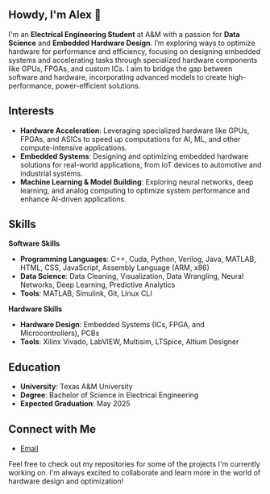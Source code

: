 ## Howdy, I'm Alex 👋

<!--
**alex-a11ahar/alex-a11ahar** is a ✨ _special_ ✨ repository because its `README.md` (this file) appears on your GitHub profile.

Here are some ideas to get you started:

- 🔭 I’m currently working on ...
- 🌱 I’m currently learning ...
- 👯 I’m looking to collaborate on ...
- 🤔 I’m looking for help with ...
- 💬 Ask me about ...
- 📫 How to reach me: ...
- 😄 Pronouns: ...
- ⚡ Fun fact: ...
-->

I'm an **Electrical Engineering Student** at A&M with a passion for **Data Science** and **Embedded Hardware Design**. I’m exploring ways to optimize hardware for performance and efficiency, focusing on designing embedded systems and accelerating tasks through specialized hardware components like GPUs, FPGAs, and custom ICs. I aim to bridge the gap between software and hardware, incorporating advanced models to create high-performance, power-efficient solutions.

## Interests

- **Hardware Acceleration**: Leveraging specialized hardware like GPUs, FPGAs, and ASICs to speed up computations for AI, ML, and other compute-intensive applications.
- **Embedded Systems**: Designing and optimizing embedded hardware solutions for real-world applications, from IoT devices to automotive and industrial systems.
- **Machine Learning & Model Building**: Exploring neural networks, deep learning, and analog computing to optimize system performance and enhance AI-driven applications.


## Skills

**Software Skills**  
- **Programming Languages**: C++, Cuda, Python, Verilog, Java, MATLAB, HTML, CSS, JavaScript, Assembly Language (ARM, x86) 
- **Data Science**: Data Cleaning, Visualization, Data Wrangling, Neural Networks, Deep Learning, Predictive Analytics 
- **Tools**: MATLAB, Simulink, Git, Linux CLI
  
**Hardware Skills**  
- **Hardware Design**: Embedded Systems (ICs, FPGA, and Microcontrollers), PCBs
- **Tools**: Xilinx Vivado, LabVIEW, Multisim, LTSpice, Altium Designer

## Education
- **University**: Texas A&M University
- **Degree**: Bachelor of Science in Electrical Engineering
- **Expected Graduation**: May 2025

## Connect with Me
- [Email](mailto:alex.allahar@tamu.edy)

Feel free to check out my repositories for some of the projects I'm currently working on. I'm always excited to collaborate and learn more in the world of hardware design and optimization!
